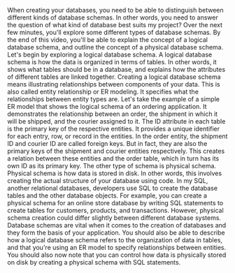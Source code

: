 When creating your databases, you need to be able to
distinguish between different kinds of
database schemas. In other words, you need
to answer the question of what kind of database
best suits my project? Over the next few minutes, you'll explore some different
types of database schemas. By the end of this video, you'll be able to explain the concept of a logical
database schema, and outline the concept of
a physical database schema. Let's begin by exploring a
logical database schema. A logical database schema is how the data is organized
in terms of tables. In other words, it shows what tables should
be in a database, and explains how
the attributes of different tables are
linked together. Creating a logical
database schema means illustrating relationships between components of your data. This is also called entity
relationship or ER modeling. It specifies what
the relationships between entity types are. Let's take the example of
a simple ER model that shows the logical schema of
an ordering application. It demonstrates the
relationship between an order, the shipment in which
it will be shipped, and the courier assigned to it. The ID attribute
in each table is the primary key of the
respective entities. It provides a unique
identifier for each entry, row, or record in the entities. In the order entity, the shipment ID and courier
ID are called foreign keys. But in fact, they are
also the primary keys of the shipment and courier
entities respectively. This creates a relation between these entities and
the order table, which in turn has its own
ID as its primary key. The other type of schema
is physical schema. Physical schema is how
data is stored in disk. In other words, this
involves creating the actual structure of
your database using code. In my SQL, another
relational databases, developers use SQL to create the database tables and the
other database objects. For example, you can create a physical schema for an
online store database by writing SQL statements
to create tables for customers, products,
and transactions. However, physical
schema creation could differ slightly between
different database systems. Database schemas are vital when it comes to the creation of databases and they form the
basis of your application. You should also be
able to describe how a logical database
schema refers to the organization
of data in tables, and that you're
using an ER model to specify relationships
between entities. You should also now
note that you can control how data is
physically stored on disk by creating a physical schema
with SQL statements.